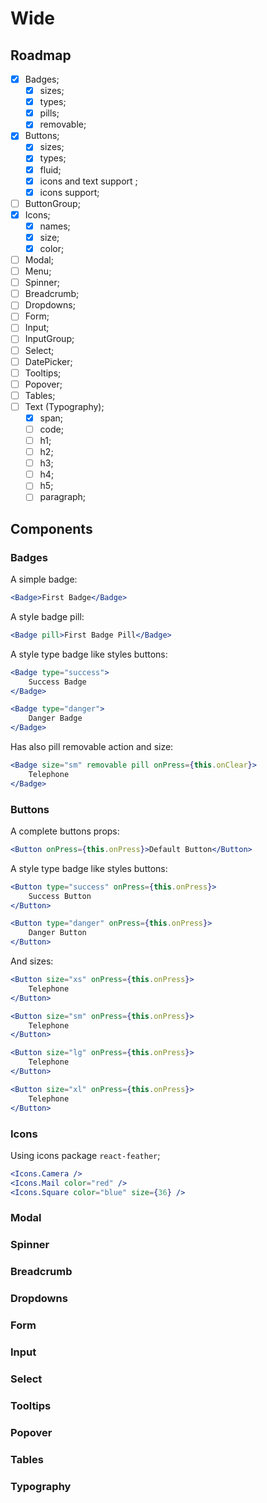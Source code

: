 # Wide
## Roadmap
- [x] Badges;
	- [x] sizes;
	- [x] types;
	- [x] pills;
	- [x] removable;
- [x] Buttons;
	- [x] sizes;
	- [x] types;
	- [x] fluid;
	- [x] icons and text support ;
	- [x] icons support;
- [ ] ButtonGroup;
- [x] Icons;
	- [x] names;
	- [x] size;
	- [x] color;
- [ ] Modal;
- [ ] Menu;
- [ ] Spinner;
- [ ] Breadcrumb;
- [ ] Dropdowns;
- [ ] Form;
- [ ] Input;
- [ ] InputGroup;
- [ ] Select;
- [ ] DatePicker;
- [ ] Tooltips;
- [ ] Popover;
- [ ] Tables;
- [ ] Text (Typography);
	- [x] span;
	- [ ] code;
	- [ ] h1;
	- [ ] h2;
	- [ ] h3;
	- [ ] h4;
	- [ ] h5;
	- [ ] paragraph;

## Components
### Badges

A simple badge:
```jsx
<Badge>First Badge</Badge>
```

A style badge pill:
```jsx
<Badge pill>First Badge Pill</Badge>
```

A style type badge like styles buttons:
```jsx
<Badge type="success">
	Success Badge
</Badge>

<Badge type="danger">
	Danger Badge
</Badge>
```

Has also pill removable action and size:
```jsx
<Badge size="sm" removable pill onPress={this.onClear}>
	Telephone
</Badge>
```

### Buttons

A complete buttons props:
```jsx
<Button onPress={this.onPress}>Default Button</Button>
```

A style type badge like styles buttons:
```jsx
<Button type="success" onPress={this.onPress}>
	Success Button
</Button>

<Button type="danger" onPress={this.onPress}>
	Danger Button
</Button>
```

And sizes:
```jsx
<Button size="xs" onPress={this.onPress}>
	Telephone
</Button>

<Button size="sm" onPress={this.onPress}>
	Telephone
</Button>

<Button size="lg" onPress={this.onPress}>
	Telephone
</Button>

<Button size="xl" onPress={this.onPress}>
	Telephone
</Button>
```

### Icons
Using icons package `react-feather`;

```jsx
<Icons.Camera />
<Icons.Mail color="red" />
<Icons.Square color="blue" size={36} />
```


### Modal
### Spinner
### Breadcrumb
### Dropdowns
### Form
### Input
### Select
### Tooltips
### Popover
### Tables
### Typography